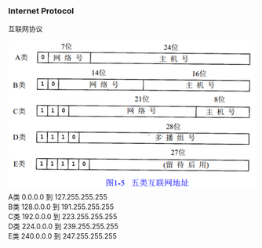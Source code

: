 ### Internet Protocol  
互联网协议  

![五类互联网地址](../ImageFiles/IP_001.png)  
A类  0.0.0.0 到 127.255.255.255  
B类 128.0.0.0 到 191.255.255.255  
C类 192.0.0.0 到 223.255.255.255  
D类 224.0.0.0 到 239.255.255.255  
E类 240.0.0.0 到 247.255.255.255  


